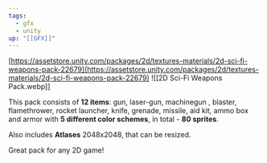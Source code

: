 ```yaml
---
tags:
  - gfx
  - unity
up: "[[GFX]]"
---
```

[https://assetstore.unity.com/packages/2d/textures-materials/2d-sci-fi-weapons-pack-22679](https://assetstore.unity.com/packages/2d/textures-materials/2d-sci-fi-weapons-pack-22679)
![[2D Sci-Fi Weapons Pack.webp]]

This pack consists of **12 items**: gun, laser-gun, machinegun , blaster, flamethrower, rocket launcher, knife, grenade, missile, aid kit, ammo box and armor with **5 different color schemes**, in total - **80 sprites**.  
  
Also includes **Atlases** 2048x2048, that can be resized.  
  
Great pack for any 2D game!